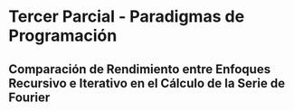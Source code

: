 # Tercer Parcial - Paradigmas de Programación

## Comparación de Rendimiento entre Enfoques Recursivo e Iterativo en el Cálculo de la Serie de Fourier

